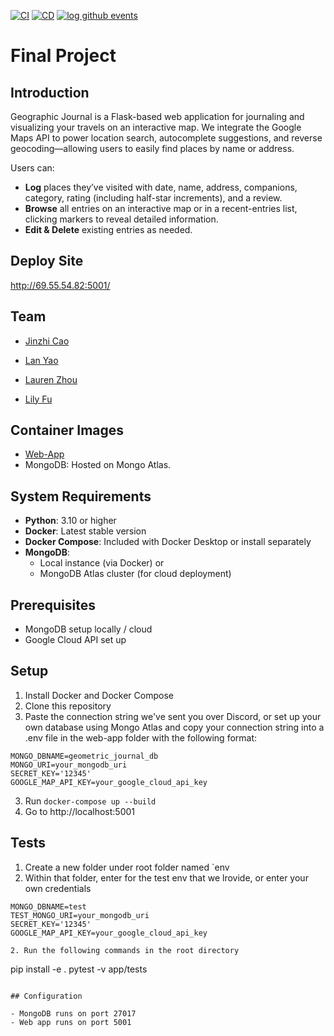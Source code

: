 [![CI](https://github.com/software-students-spring2025/5-final-lastone/actions/workflows/ci.yml/badge.svg)](https://github.com/software-students-spring2025/5-final-lastone/actions/workflows/ci.yml)
[![CD](https://github.com/software-students-spring2025/5-final-lastone/actions/workflows/cd.yml/badge.svg)](https://github.com/software-students-spring2025/5-final-lastone/actions/workflows/cd.yml)
[![log github events](https://github.com/software-students-spring2025/5-final-lastone/actions/workflows/event-logger.yml/badge.svg)](https://github.com/software-students-spring2025/5-final-lastone/actions/workflows/event-logger.yml)

# Final Project

## Introduction
Geographic Journal is a Flask-based web application for journaling and visualizing your travels on an interactive map. We integrate the Google Maps API to power location search, autocomplete suggestions, and reverse geocoding—allowing users to easily find places by name or address.

Users can:

- **Log** places they’ve visited with date, name, address, companions, category, rating (including half-star increments), and a review.
- **Browse** all entries on an interactive map or in a recent-entries list, clicking markers to reveal detailed information.
- **Edit & Delete** existing entries as needed.

## Deploy Site

http://69.55.54.82:5001/ 

## Team

- [Jinzhi Cao](https://github.com/eth3r3aI)

- [Lan Yao](https://github.com/ziiiimu)

- [Lauren Zhou](https://github.com/laurenlz)

- [Lily Fu](https://github.com/fulily0325)

## Container Images
- [Web-App](https://hub.docker.com/r/eth3r3ai/lastone)
- MongoDB: Hosted on Mongo Atlas.

## System Requirements

- **Python**: 3.10 or higher
- **Docker**: Latest stable version
- **Docker Compose**: Included with Docker Desktop or install separately
- **MongoDB**: 
  - Local instance (via Docker) or 
  - MongoDB Atlas cluster (for cloud deployment)

## Prerequisites

- MongoDB setup locally / cloud
- Google Cloud API set up

## Setup

1. Install Docker and Docker Compose
2. Clone this repository
3. Paste the connection string we've sent you over Discord, or set up your own database using Mongo Atlas and copy your connection string into a .env file in the web-app folder with the following format:
```
MONGO_DBNAME=geometric_journal_db
MONGO_URI=your_mongodb_uri
SECRET_KEY='12345'
GOOGLE_MAP_API_KEY=your_google_cloud_api_key
```
3. Run `docker-compose up --build`
4. Go to http://localhost:5001

## Tests
1. Create a new folder under root folder named `env
2. Within that folder, enter for the test env that we lrovide, or enter your own credentials
```
MONGO_DBNAME=test
TEST_MONGO_URI=your_mongodb_uri
SECRET_KEY='12345'
GOOGLE_MAP_API_KEY=your_google_cloud_api_key
```
```
2. Run the following commands in the root directory
```
pip install -e .
pytest -v app/tests
```

## Configuration

- MongoDB runs on port 27017
- Web app runs on port 5001